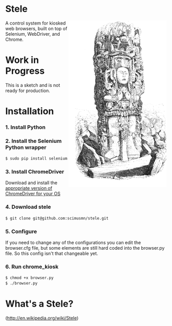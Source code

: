 # Stele
<img align="right" alt="Image of a Maya stele at Copan" src="/media/copan.png" />
A control system for kiosked web browsers, built on top of Selenium, WebDriver, and Chrome.

# Work in Progress
This is a sketch and is not ready for production.

# Installation
### 1. Install Python
### 2. Install the Selenium Python wrapper

```bash
$ sudo pip install selenium
```

### 3. Install ChromeDriver
Download and install the [appropriate version of ChromeDriver for your OS](http://code.google.com/p/chromedriver/downloads/list)

### 4. Download stele
```bash
$ git clone git@github.com:scimusmn/stele.git
```

### 5. Configure
If you need to change any of the configurations you can edit the browser.cfg file, but some elements are still hard coded into the browser.py file. So this config isn't that changeable yet.

### 6. Run chrome_kiosk
```bash
$ chmod +x browser.py
$ ./browser.py
```
# What's a Stele?
(http://en.wikipedia.org/wiki/Stele)
